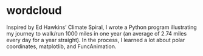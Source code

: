 # wordcloud
Inspired by Ed Hawkins’ Climate Spiral, I wrote a Python program illustrating my journey to walk/run 1000 miles in one year (an average of 2.74 miles every day for a year straight).
In the process, I learned a lot about polar coordinates, matplotlib, and FuncAnimation.
